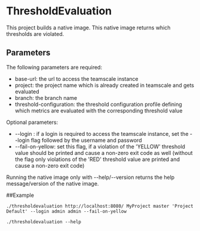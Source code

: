 # ThresholdEvaluation
This project builds a native image. This native image returns which thresholds are violated.

## Parameters
The following parameters are required:
- base-url: the url to access the teamscale instance
- project: the project name which is already created in teamscale and gets evaluated
- branch: the branch name
- threshold-configuration: the threshold configuration profile defining which metrics are evaluated with the corresponding threshold value

Optional parameters:
- --login <username> <password>: if a login is required to access the teamscale instance, set the --login flag followed by the username and password
- --fail-on-yellow: set this flag, if a violation of the 'YELLOW' threshold value should be printed and cause a non-zero exit code as well (without the flag only violations of the 'RED' threshold value are printed and cause a non-zero exit code)
  
Running the native image only with --help/--version returns the help message/version of the native image.


##Example
```
./thresholdevaluation http://localhost:8080/ MyProject master 'Project Default' --login admin admin --fail-on-yellow
```
```
./thresholdevaluation --help
```
